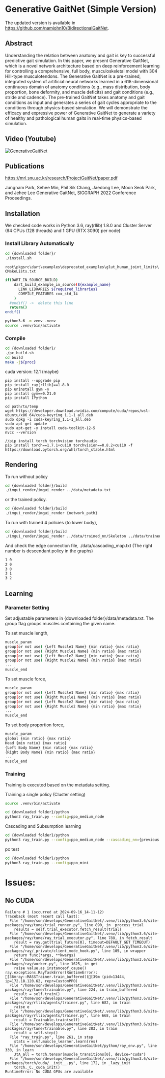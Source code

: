 # Generative GaitNet (Simple Version)

The updated version is available in https://github.com/namjohn10/BidirectionalGaitNet.

## Abstract 

Understanding the relation between anatomy and gait is key to successful predictive gait simulation. In this paper, we present Generative GaitNet, which is a novel network architecture based on deep reinforcement learning for controlling a comprehensive, full body, musculoskeletal model with 304 Hill-type musculotendons. The Generative GaitNet is a pre-trained, integrated system of artificial neural networks learned in a 618-dimensional continuous domain of anatomy conditions (e.g., mass distribution, body proportion, bone deformity, and muscle deficits) and gait conditions (e.g., stride and cadence). The pre-trained GaitNet takes anatomy and gait conditions as input and generates a series of gait cycles appropriate to the conditions through physics-based simulation. We will demonstrate the efficacy and expressive power of Generative GaitNet to generate a variety of healthy and pathological human gaits in real-time physics-based simulation.

## Video (Youtube)
[![GenerativeGaitNet](https://img.youtube.com/vi/ITkOxtWvNGE/0.jpg)](https://youtu.be/ITkOxtWvNGE)


## Publications

https://mrl.snu.ac.kr/research/ProjectGaitNet/paper.pdf

Jungnam Park, Sehee Min, Phil Sik Chang, Jaedong Lee, Moon Seok Park, and Jehee Lee 
Generative GaitNet, SIGGRAPH 2022 Conference Proceedings. 

## Installation 

We checked code works in Python 3.6, ray(rllib) 1.8.0 and Cluster Server (64 CPUs (128 threads) and 1 GPU (RTX 3090) per node)

### Install Library Automatically

```bash
cd {downloaded folder}/
./install.sh
```
`root\pkgsrc\dart\examples\deprecated_examples\glut_human_joint_limits\CMakeLists.txt`
```bash
if(DART_IN_SOURCE_BUILD)
    dart_build_example_in_source(${example_name}
      LINK_LIBRARIES ${required_libraries}
      COMPILE_FEATURES cxx_std_14
    )
  #endif() ->  delete this line
  return()
endif()
```

```bash
python3.6 -m venv .venv
source .venv/bin/activate
```
### Compile
```bash
cd {downloaded folder}/
./pc_build.sh
cd build
make -j${proc}
```

cuda version: 12.1 (maybe)
```
pip install --upgrade pip
pip install ray[rllib]==1.8.0
pip uninstall gym -y
pip install gym==0.21.0
pip install IPython

cd path/to/temp
wget https://developer.download.nvidia.com/compute/cuda/repos/wsl-ubuntu/x86_64/cuda-keyring_1.1-1_all.deb
sudo dpkg -i cuda-keyring_1.1-1_all.deb
sudo apt-get update
sudo apt-get -y install cuda-toolkit-12-5
nvcc --version

//pip install torch torchvision torchaudio
pip install torch==1.7.1+cu110 torchvision==0.8.2+cu110 -f https://download.pytorch.org/whl/torch_stable.html

```


## Rendering

To run without policy 

```bash
cd {downloaded folder}/build
./imgui_render/imgui_render ../data/metadata.txt
```
or the trained policy.

```bash
cd {downloaded folder}/build
./imgui_render/imgui_render {network_path}
```

To run with trained 4 policies (to lower body), 

```bash
cd {downloaded folder}/build
./imgui_render/imgui_render ../data/trained_nn/Skeleton ../data/trained_nn/Ankle ../data/trained_nn/Hip ../data/trained_nn/Merge
```

And check the edge connection file, ./data/cascading_map.txt (The right number is descendant policy in the graphs)

```bash
1 0
2 0
3 0
3 1
3 2
```

## Learning

### Parameter Setting

Set adjustable parameters in {downloaded folder}/data/metadata.txt. 
The group flag groups muscles containing the given name.

To set muscle length,
```bash
muscle_param
group(or not use) {Left Muscle1 Name} {min ratio} {max ratio}
group(or not use) {Right Muscle1 Name} {min ratio} {max ratio}
group(or not use) {Left Muscle2 Name} {min ratio} {max ratio}
group(or not use) {Right Muscle2 Name} {min ratio} {max ratio}
...
muscle_end
```

To set muscle force,
```bash
muscle_param
group(or not use) {Left Muscle1 Name} {min ratio} {max ratio}
group(or not use) {Right Muscle1 Name} {min ratio} {max ratio}
group(or not use) {Left Muscle2 Name} {min ratio} {max ratio}
group(or not use) {Right Muscle2 Name} {min ratio} {max ratio}
...
muscle_end
```

To set body proportion force,
```bash
muscle_param
global {min ratio} {max ratio}
Head {min ratio} {max ratio}
{Left Body Name} {min ratio} {max ratio}
{Right Body Name} {min ratio} {max ratio}
...
muscle_end
```

### Training

Training is executed based on the metadata setting. 

Training a single policy (Cluster setting)
```bash
source .venv/bin/activate
```
```bash
cd {downloaded folder}/python
python3 ray_train.py --config=ppo_medium_node 
```

Cascading and Subsumption learning

```bash
cd {downloaded folder}/python
python3 ray_train.py --config=ppo_medium_node --cascading_nn={previous network paths}
```

pc test
```bash
cd {downloaded folder}/python
python3 ray_train.py --config=ppo_mini
```

# Issues:

## No CUDA
```
Failure # 1 (occurred at 2024-09-16_14-11-12)
Traceback (most recent call last):
  File "/home/son/develops/GenerativeGaitNet/.venv/lib/python3.6/site-packages/ray/tune/trial_runner.py", line 890, in _process_trial
    results = self.trial_executor.fetch_result(trial)
  File "/home/son/develops/GenerativeGaitNet/.venv/lib/python3.6/site-packages/ray/tune/ray_trial_executor.py", line 788, in fetch_result
    result = ray.get(trial_future[0], timeout=DEFAULT_GET_TIMEOUT)
  File "/home/son/develops/GenerativeGaitNet/.venv/lib/python3.6/site-packages/ray/_private/client_mode_hook.py", line 105, in wrapper
    return func(*args, **kwargs)
  File "/home/son/develops/GenerativeGaitNet/.venv/lib/python3.6/site-packages/ray/worker.py", line 1625, in get
    raise value.as_instanceof_cause()
ray.exceptions.RayTaskError(RuntimeError): [36mray::MASSTrainer.train_buffered()[39m (pid=13444, ip=172.18.120.62, repr=CustomPPO)
  File "/home/son/develops/GenerativeGaitNet/.venv/lib/python3.6/site-packages/ray/tune/trainable.py", line 224, in train_buffered
    result = self.train()
  File "/home/son/develops/GenerativeGaitNet/.venv/lib/python3.6/site-packages/ray/rllib/agents/trainer.py", line 682, in train
    raise e
  File "/home/son/develops/GenerativeGaitNet/.venv/lib/python3.6/site-packages/ray/rllib/agents/trainer.py", line 668, in train
    result = Trainable.train(self)
  File "/home/son/develops/GenerativeGaitNet/.venv/lib/python3.6/site-packages/ray/tune/trainable.py", line 283, in train
    result = self.step()
  File "ray_train.py", line 261, in step
    stats = self.muscle_learner.learn(res)
  File "/home/son/develops/GenerativeGaitNet/python/ray_env.py", line 330, in learn
    JtA_all = torch.tensor(muscle_transitions[0], device="cuda")
  File "/home/son/develops/GenerativeGaitNet/.venv/lib/python3.6/site-packages/torch/cuda/__init__.py", line 172, in _lazy_init
    torch._C._cuda_init()
RuntimeError: No CUDA GPUs are available


```